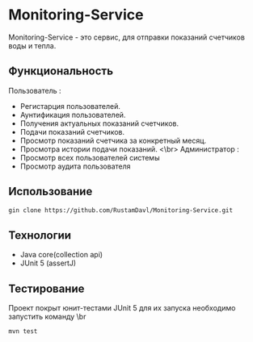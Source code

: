 # Monitoring-Service
Monitoring-Service - это сервис, для отправки показаний счетчиков воды и тепла.

## Функциональность
Пользователь : 
  - Регистарция пользователей.
  - Аунтификация пользователей.
  - Получения актуальных показаний счетчиков.
  - Подачи показаний счетчиков.
  - Просмотр показаний счетчика за конкретный месяц.
  - Просмотра истории подачи показаний. <\br>
Администратор :
  - Просмотр всех пользователей системы
  - Просмотр аудита пользователя

## Использование
 ```bash
gin clone https://github.com/RustamDavl/Monitoring-Service.git
```

## Технологии
* Java core(collection api)
* JUnit 5 (assertJ)

## Тестирование
Проект покрыт юнит-тестами JUnit 5 для их запуска необходимо запустить команду \br
 ```bash
mvn test
```
